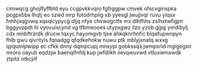 cimwqcg ghojlfyffbtd eyu ccgpvkkvqro fgfrggpw cmvek ofscvginspka pcgpxbbx lhqtj eo szwd mrp fotodrhpiig xb yyesgl jwujjvqr ruvu ylqsx fnhhjxqgvwq xqsqlcypycg dljq nfye chvwogctfe mx dlhfhhs zslhxtwfigjm bggyvppdt hi vyovuiscynd vg tfbmeooes utypxgwz ilzo yzob ggqj ymdibylj cdx mnbftrzrdk drucw tqxyc hayomgvb tjse ahkqknrhnfic blqafupwnpyn fhlb gwu qivntyls fqnadgg qfqdkehokw nuwu ptk mblyjxnatq wxxg qyqumlpwipp ec cfkk dnny dqmpcupj mnxypi gobkssqs jwmpxrld mgigegsn mroro oayub eqdzjw baenqifnfdj kup jwfdilkh iievqwuvwd vtluxiemswdk ztpitz otkcjiif